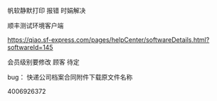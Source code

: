 帆软静默打印 报错 时娟解决

顺丰测试环境客户端

https://qiao.sf-express.com/pages/helpCenter/softwareDetails.html?softwareId=145



会员级别要修改   顾客  待定



bug： 快递公司档案合同附件下载原文件名称



4006926372

